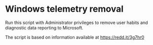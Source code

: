 # Windows telemetry removal
Run this script with Administrator privileges to remove user habits and diagnostic data reporting to Microsoft.

The script is based on information available at https://redd.it/3g7hr0
